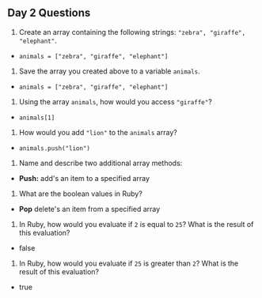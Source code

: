 ## Day 2 Questions

1. Create an array containing the following strings: `"zebra", "giraffe", "elephant"`.
  - `animals = ["zebra", "giraffe", "elephant"]`

1. Save the array you created above to a variable `animals`.
  - `animals = ["zebra", "giraffe", "elephant"]`

1. Using the array `animals`, how would you access `"giraffe"`?
  -  `animals[1]`

1. How would you add `"lion"` to the `animals` array?
  - `animals.push("lion")`

1. Name and describe two additional array methods:
  - **Push:** add's an item to a specified array

1. What are the boolean values in Ruby?
  - **Pop** delete's an item from a specified array

1. In Ruby, how would you evaluate if `2` is equal to `25`? What is the result of this evaluation?
  - false

1. In Ruby, how would you evaluate if `25` is greater than `2`? What is the result of this evaluation?
  - true
